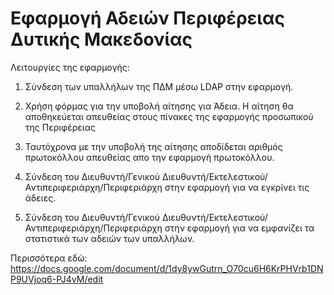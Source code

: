 # Εφαρμογή Αδειών Περιφέρειας Δυτικής Μακεδονίας

Λειτουργίες της εφαρμογής:

1. Σύνδεση των υπαλλήλων της ΠΔΜ μέσω LDAP στην εφαρμογή.

2. Χρήση φόρμας για την υποβολή αίτησης για Άδεια. Η αίτηση θα αποθηκεύεται απευθείας στους πίνακες της εφαρμογής προσωπικού της Περιφέρειας

3. Ταυτόχρονα με την υποβολή της αίτησης αποδίδεται αριθμός πρωτοκόλλου απευθείας απο την εφαρμογή πρωτοκόλλου.

4. Σύνδεση του Διευθυντή/Γενικού Διευθυντή/Εκτελεστικού/Αντιπεριφεριάρχη/Περιφεριάρχη στην εφαρμογή για να εγκρίνει τις άδειες.

5. Σύνδεση του Διευθυντή/Γενικού Διευθυντή/Εκτελεστικού/Αντιπεριφεριάρχη/Περιφεριάρχη στην εφαρμογή για να εμφανίζει τα στατιστικά των αδειών των υπαλλήλων.

Περισσότερα εδώ: https://docs.google.com/document/d/1dy8ywGutrn_O70cu6H6KrPHVrb1DNP9UVjoq6-PJ4vM/edit
